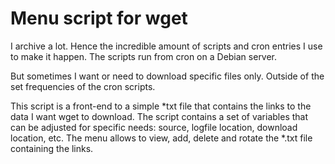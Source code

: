 # **Menu script for wget**

I archive a lot. Hence the incredible amount of scripts and cron entries I use to make it happen. The scripts run from cron on a Debian server.

But sometimes I want or need to download specific files only. Outside of the set frequencies of the cron scripts.

This script is a front-end to a simple *txt file that contains the links to the data I want wget to download. The script contains a set of variables that can be adjusted for specific needs: source, logfile location, download location, etc. The menu allows to view, add, delete and rotate the *.txt file containing the links.
